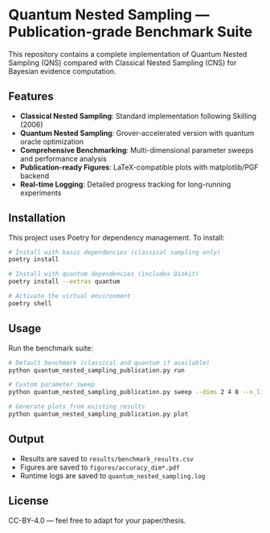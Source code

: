 # Quantum Nested Sampling — Publication‑grade Benchmark Suite

This repository contains a complete implementation of Quantum Nested Sampling (QNS) compared with Classical Nested Sampling (CNS) for Bayesian evidence computation.

## Features

- **Classical Nested Sampling**: Standard implementation following Skilling (2006)
- **Quantum Nested Sampling**: Grover-accelerated version with quantum oracle optimization
- **Comprehensive Benchmarking**: Multi-dimensional parameter sweeps and performance analysis
- **Publication-ready Figures**: LaTeX-compatible plots with matplotlib/PGF backend
- **Real-time Logging**: Detailed progress tracking for long-running experiments

## Installation

This project uses Poetry for dependency management. To install:

```bash
# Install with basic dependencies (classical sampling only)
poetry install

# Install with quantum dependencies (includes Qiskit)
poetry install --extras quantum

# Activate the virtual environment
poetry shell
```

## Usage

Run the benchmark suite:

```bash
# Default benchmark (classical and quantum if available)
python quantum_nested_sampling_publication.py run

# Custom parameter sweep
python quantum_nested_sampling_publication.py sweep --dims 2 4 8 --n_live 100 200 --repeats 3

# Generate plots from existing results
python quantum_nested_sampling_publication.py plot
```

## Output

- Results are saved to `results/benchmark_results.csv`
- Figures are saved to `figures/accuracy_dim*.pdf`
- Runtime logs are saved to `quantum_nested_sampling.log`

## License

CC-BY-4.0 — feel free to adapt for your paper/thesis.
